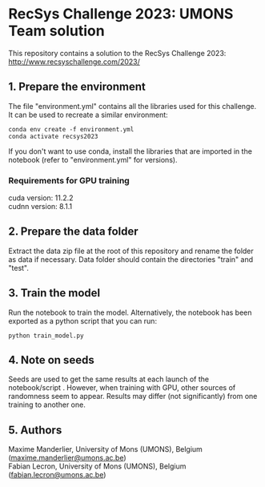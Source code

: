 # RecSys Challenge 2023: UMONS Team solution

This repository contains a solution to the RecSys Challenge 2023: http://www.recsyschallenge.com/2023/

## 1. Prepare the environment

The file "environment.yml" contains all the libraries used for this challenge.
It can be used to recreate a similar environment: 

```
conda env create -f environment.yml
conda activate recsys2023
```

If you don't want to use conda, install the libraries that are imported in the notebook (refer to "environment.yml" for versions).

### Requirements for GPU training

cuda version: 11.2.2 <br/>
cudnn version: 8.1.1

## 2. Prepare the data folder

Extract the data zip file at the root of this repository and rename the folder as data if necessary.
Data folder should contain the directories "train" and "test".

## 3. Train the model

Run the notebook to train the model.
Alternatively, the notebook has been exported as a python script that you can run:

```
python train_model.py
```

## 4. Note on seeds

Seeds are used to get the same results at each launch of the notebook/script . However, when training with GPU, other sources of randomness seem to appear. Results may differ (not significantly) from one training to another one.

## 5. Authors

Maxime Manderlier, University of Mons (UMONS), Belgium (maxime.manderlier@umons.ac.be) <br/>
Fabian Lecron, University of Mons (UMONS), Belgium (fabian.lecron@umons.ac.be)